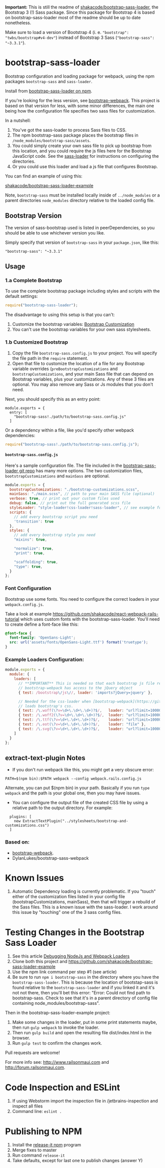 **Important:** This is still the readme of [shakacode/bootstrap-sass-loader](https://github.com/shakacode/bootstrap-sass-loader), the Bootstrap 3 (!) Sass package. Since this package for Bootstrap 4 is based on bootstrap-sass-loader most of the readme should be up to date nonetheless.

Make sure to load a version of Bootstrap 4 (i. e. `"bootstrap": "twbs/bootstrap#v4-dev"`) instead of Bootstrap 3 Sass (`"bootstrap-sass": "~3.3.1"`).

bootstrap-sass-loader
=================

Bootstrap configuration and loading package for webpack, using the npm packages `bootstrap-sass` and `sass-loader`.

Install from [bootstrap-sass-loader on npm](https://www.npmjs.com/package/bootstrap-sass-loader).

If you're looking for the less version, see [bootstrap-webpack](https://github.com/gowravshekar/bootstrap-webpack). This project
is based on that version for less, with some minor differences, the main one being how the configuration file specifies
two sass files for customization.

In a nutshell:

1. You've got the sass-loader to process Sass files to CSS.
2. The npm bootstrap-sass package places the bootstrap files in `/node_modules/bootstrap-sass/assets`.
3. You could simply create your own sass file to pick up bootstrap from this location, and you could require the js
   files here for the Bootstrap JavaScript code. See the [sass-loader](https://github.com/jtangelder/sass-loader) for
   instructions on configuring the directories.
4. Or you could use this loader and load a js file that configures Bootstrap.

You can find an example of using this:

[shakacode/bootstrap-sass-loader-example](https://github.com/shakacode/bootstrap-sass-loader-example)

Note, `bootstrap-sass` must be installed locally inside of `../node_modules` or a parent directories `node_modules`
directory relative to the loaded config file.

Bootstrap Version
---
The version of sass-bootstrap used is listed in peerDependencies, so you should be able to use whichever version you like.

Simply specify that version of `bootstrap-sass` in your `package.json`, like this:

    "bootstrap-sass": "~3.3.1"


Usage
-----

### 1.a Complete Bootstrap

To use the complete bootstrap package including styles and scripts with the default settings:

``` javascript
require("bootstrap-sass-loader");
```

The disadvantage to using this setup is that you can't:

1. Customize the bootstrap variables: [Bootstrap Customization](http://getbootstrap.com/customize/)
2. You can't use the bootstrap variables for your own sass stylesheets.

### 1.b Customized Bootstrap

1. Copy the file `bootstrap-sass.config.js` to your project. You will specify the file path in the `require` statement.
2. Open that file to customize the location of a file for any Bootstrap variable overrides (`preBootstrapCustomizations`
   and `bootstrapCustomizations`, and your main Sass file that can depend on Bootstrap variables, plus your customizations.
   Any of these 3 files are optional. You may also remove any Sass or Js modules that you don't need.

Next, you should specify this as an entry point:

```
module.exports = {
  entry: [
    "bootstrap-sass!./path/to/bootstrap-sass.config.js"
  ]
```

Or a dependency within a file, like you'd specify other webpack dependencies:

```javascript
require("bootstrap-sass!./path/to/bootstrap-sass.config.js");
```


#### `bootstrap-sass.config.js`

Here's a sample configuration file. The file included in the [bootstrap-sass-loader git repo](https://github.com/shakacode/bootstrap-sass-loader/blob/master/bootstrap-sass.config.js)
has many more options. The two customization files, `bootstrapCustomizations`
and `mainSass` are optional.

``` javascript
module.exports = {
  bootstrapCustomizations: "./bootstrap-customizations.scss",
  mainSass: "./main.scss", // path to your main SASS file (optional)
  verbose: true, // print out your custom files used
  debug: false, // print out the full generated scss file
  styleLoader: "style-loader!css-loader!sass-loader", // see example for the ExtractTextPlugin
  scripts: {
    // add every bootstrap script you need
    'transition': true
  },
  styles: {
    // add every bootstrap style you need
    "mixins": true,

    "normalize": true,
    "print": true,

    "scaffolding": true,
    "type": true,
  }
};
```

### Font Configuration
Bootstrap use some fonts. You need to configure the correct loaders in your `webpack.config.js`.

Take a look at example https://github.com/shakacode/react-webpack-rails-tutorial which uses custom fonts with the
bootstrap-sass-loader. You'll need to create define a font-face like this:

```scss
@font-face {
  font-family: 'OpenSans-Light';
  src: url('assets/fonts/OpenSans-Light.ttf') format('truetype');
}
```

### Example Loaders Configuration:

``` javascript
module.exports = {
  module: {
    loaders: [
      // **IMPORTANT** This is needed so that each bootstrap js file required by
      // bootstrap-webpack has access to the jQuery object
      { test: /bootstrap\/js\//, loader: 'imports?jQuery=jquery' },

      // Needed for the css-loader when [bootstrap-webpack](https://github.com/bline/bootstrap-webpack)
      // loads bootstrap's css.
      { test: /\.woff(\?v=\d+\.\d+\.\d+)?$/,   loader: "url?limit=10000&mimetype=application/font-woff" },
      { test: /\.woff2(\?v=\d+\.\d+\.\d+)?$/,  loader: "url?limit=10000&mimetype=application/font-woff" },
      { test: /\.ttf(\?v=\d+\.\d+\.\d+)?$/,    loader: "url?limit=10000&mimetype=application/octet-stream" },
      { test: /\.eot(\?v=\d+\.\d+\.\d+)?$/,    loader: "file" },
      { test: /\.svg(\?v=\d+\.\d+\.\d+)?$/,    loader: "url?limit=10000&mimetype=image/svg+xml" }
    ]
  }
};
```

## extract-text-plugin Notes
* If you don't run webpack like this, you might get a very obscure error:
```
PATH=$(npm bin):$PATH webpack --config webpack.rails.config.js
```

Alternate, you can put $(npm bin) in your path. Basically if you run `type webpack` and the path is your global one, then
you may have issues.

* You can configure the output file of the created CSS file by using a relative path to the output directory. For example:
```
  plugins: [
    new ExtractTextPlugin("../stylesheets/bootstrap-and-customizations.css")
  ]
```

### Based on:
* [bootstrap-webpack](https://github.com/bline/bootstrap-webpack).
* DylanLukes/bootstrap-sass-webpack

# Known Issues
1. Automatic Dependency loading is currently problematic. If you "touch" either of the customization files listed in
   your config file (bootstrapCustomizations, mainSass), then that will trigger a rebuild of the Sass files. This is a
   known issue with the sass-loader. I work around this issue by "touching" one of the 3 sass config files.


Testing Changes in the Bootstrap Sass Loader
=======================================================
1. See this article [Debugging NodeJs and Webpack Loaders](http://forum.railsonmaui.com/t/debugging-nodejs-and-webpack-loaders/142)
2. Clone both this project and https://github.com/shakacode/bootstrap-sass-loader-example
3. Use the npm link command per step #1 (see article)
4. Be sure to run `npm i bootstrap-sass` in the directory where you have the `bootstrap-sass-loader`. This is because
   the location of bootstap-sass is found relative to the `bootstrap-sass-loader` and if you linked it and it's not not
   there, then you'll bet this error: "Error: Could not find path to bootstrap-sass. Check to see that it's in a parent
   directory of config file containing node_modules/bootstrap-sass".

Then in the bootstrap-sass-loader-example project:

1. Make some changes in the loader, put in some print statements maybe, then run `gulp webpack` to invoke the loader.
2. Then run `gulp build` and open the resulting file dist/index.html in the browser.
3. Run `gulp test` to confirm the changes work.


Pull requests are welcome!

For more info see: http://www.railsonmaui.com and http://forum.railsonmaui.com.

Code Inspection and ESLint
======================================================
1. If using Webstorm import the inspection file in /jetbrains-inspection and inspect all files
2. Command line: `eslint .`

Publishing to NPM
======================================================
1. Install the [release-it npm](https://github.com/webpro/release-it) program
2. Merge fixes to master
3. Run command `release-it`
4. Take defaults, except for last one to publish changes (answer Y)
